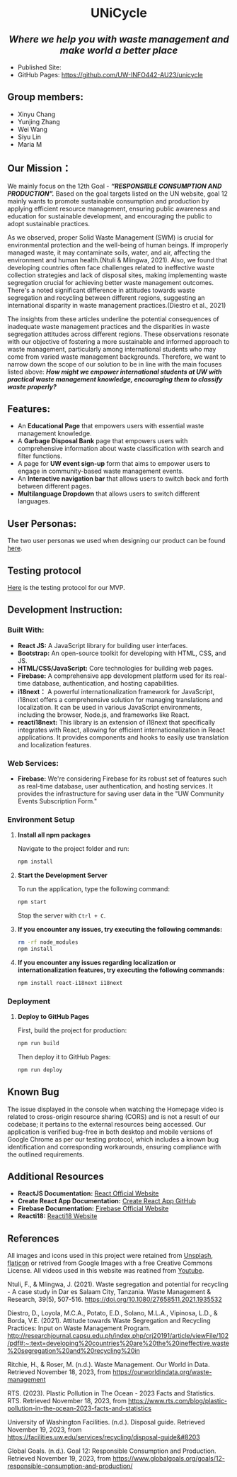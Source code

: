 <h1 align="center"> UNiCycle </h1>
<h2 align="center"><em> Where we help you with waste management and make world a better place</em></h2>

- Published Site:   
- GitHub Pages: https://github.com/UW-INFO442-AU23/unicycle


## Group members:
- Xinyu Chang
- Yunjing Zhang
- Wei Wang
- Siyu Lin
- Maria M


## Our Mission：

We mainly focus on the 12th Goal - **_“RESPONSIBLE CONSUMPTION AND PRODUCTION”._** Based on the goal targets listed on the UN website, goal 12 mainly wants to promote sustainable consumption and production by applying efficient resource management, ensuring public awareness and education for sustainable development, and encouraging the public to adopt sustainable practices.  

As we observed, proper Solid Waste Management (SWM) is crucial for environmental protection and the well-being of human beings. If improperly managed waste, it may contaminate soils, water, and air, affecting the environment and human health.(Ntuli & Mlingwa, 2021). Also, we found that developing countries often face challenges related to ineffective waste collection strategies and lack of disposal sites, making implementing waste segregation crucial for achieving better waste management outcomes. There's a noted significant difference in attitudes towards waste segregation and recycling between different regions, suggesting an international disparity in waste management practices.(Diestro et al., 2021)

The insights from these articles underline the potential consequences of inadequate waste management practices and the disparities in waste segregation attitudes across different regions. These observations resonate with our objective of fostering a more sustainable and informed approach to waste management, particularly among international students who may come from varied waste management backgrounds. Therefore, we want to narrow down the scope of our solution to be in line with the main focuses listed above: **_How might we empower international students at UW with practical waste management knowledge, encouraging them to classify waste properly?_**


## Features:
- An **Educational Page** that empowers users with essential waste management knowledge.
- A **Garbage Disposal Bank** page that empowers users with comprehensive information about waste classification with search and filter functions.
- A page for **UW event sign-up** form that aims to empower users to engage in community-based waste management events.
- An **Interactive navigation bar** that allows users to switch back and forth between different pages.
-  **Multilanguage Dropdown** that allows users to switch different languages.


## User Personas: 
The two user personas we used when designing our product can be found [here](https://github.com/UW-INFO442-AU23/unicycle/blob/main/Personas%20%26%20Testing%20Protocol/INFO%20442_User%20Persona.pdf).



## Testing protocol
[Here](https://github.com/UW-INFO442-AU23/unicycle/blob/main/Personas%20%26%20Testing%20Protocol/Testing_protocol.md) is the testing protocol for our MVP. 


## Development Instruction:

### Built With:

- **React JS:** A JavaScript library for building user interfaces.
- **Bootstrap:** An open-source toolkit for developing with HTML, CSS, and JS.
- **HTML/CSS/JavaScript:** Core technologies for building web pages.
- **Firebase:** A comprehensive app development platform used for its real-time database, authentication, and hosting capabilities.
- **i18next：** A powerful internationalization framework for JavaScript, i18next offers a comprehensive solution for managing translations and localization. It can be used in various JavaScript environments, including the browser, Node.js, and frameworks like React.
- **reacti18next:** This library is an extension of i18next that specifically integrates with React, allowing for efficient internationalization in React applications. It provides components and hooks to easily use translation and localization features.

### Web Services:

- **Firebase:** We're considering Firebase for its robust set of features such as real-time database, user authentication, and hosting services. It provides the infrastructure for saving user data in the "UW Community Events Subscription Form."

### Environment Setup

1. **Install all npm packages**

    Navigate to the project folder and run:

    ```bash
    npm install
    ```

2. **Start the Development Server**

    To run the application, type the following command:

    ```bash
    npm start
    ```

    Stop the server with `Ctrl + C`.

3. **If you encounter any issues, try executing the following commands:**
    
    ```bash
    rm -rf node_modules
    npm install
    ```

4. **If you encounter any issues regarding localization or internationalization features, try executing the following commands:**

    ```bash
    npm install react-i18next i18next
    ```


### Deployment

1. **Deploy to GitHub Pages**

    First, build the project for production:

    ```bash
    npm run build
    ```

    Then deploy it to GitHub Pages:

    ```bash
    npm run deploy
    ```


## Known Bug
The issue displayed in the console when watching the Homepage video is related to cross-origin resource sharing (CORS) and is not a result of our codebase; it pertains to the external resources being accessed. Our application is verified bug-free in both desktop and mobile versions of Google Chrome as per our testing protocol, which includes a known bug identification and corresponding workarounds, ensuring compliance with the outlined requirements.


## Additional Resources

- **ReactJS Documentation:** [React Official Website](https://reactjs.org/)
- **Create React App Documentation:** [Create React App GitHub](https://github.com/facebook/create-react-app)
- **Firebase Documentation:** [Firebase Official Website](https://firebase.google.com/)
- **Reacti18:** [Reacti18 Website](https://react.i18next.com/)


## References

All images and icons used in this project were retained from [Unsplash](https://unsplash.com), [flaticon](https://www.flaticon.com/) or retrived from Google Images with a free Creative Commons License. All videos used in this website was reatined from [Youtube](https://www.youtube.com/).

Ntuli, F., & Mlingwa, J. (2021). Waste segregation and potential for recycling - A case study in Dar es Salaam City, Tanzania. Waste Management & Research, 39(5), 507-516. https://doi.org/10.1080/27658511.2021.1935532

Diestro, D., Loyola, M.C.A., Potato, E.D., Solano, M.L.A., Vipinosa, L.D., & Borda, V.E. (2021). Attitude towards Waste Segregation and Recycling Practices: Input on Waste Management Program. http://researchjournal.capsu.edu.ph/index.php/crj20191/article/viewFile/102/pdf#:~:text=developing%20countries%20are%20the%20ineffective,waste%20segregation%20and%20recycling%20in

Ritchie, H., & Roser, M. (n.d.). Waste Management. Our World in Data. Retrieved November 18, 2023, from https://ourworldindata.org/waste-management

RTS. (2023). Plastic Pollution in The Ocean - 2023 Facts and Statistics. RTS. Retrieved November 18, 2023, from https://www.rts.com/blog/plastic-pollution-in-the-ocean-2023-facts-and-statistics

University of Washington Facilities. (n.d.). Disposal guide. Retrieved November 19, 2023, from https://facilities.uw.edu/services/recycling/disposal-guide&#8203

Global Goals. (n.d.). Goal 12: Responsible Consumption and Production. Retrieved November 19, 2023, from https://www.globalgoals.org/goals/12-responsible-consumption-and-production/

